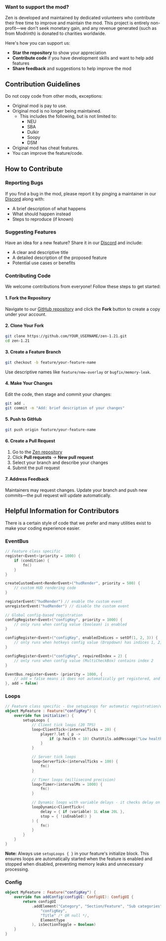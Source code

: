 ### Want to support the mod?

Zen is developed and maintained by dedicated volunteers who contribute their free time to improve and maintain the mod. This project is entirely non-profit—we don't seek monetary gain, and any revenue generated (such as from Modrinth) is donated to charities worldwide.

Here's how you can support us:
- **Star the repository** to show your appreciation
- **Contribute code** if you have development skills and want to help add features
- **Share feedback** and suggestions to help improve the mod

## Contribution Guidelines

Do not copy code from other mods, exceptions:

- Original mod is pay to use.
- Original mod is no longer being maintained.
    - This includes the following, but is not limited to:
      - NEU
      - SBA
      - Dulkir
      - Soopy
      - DSM
- Original mod has cheat features.
- You can improve the feature/code.

## How to Contribute

### Reporting Bugs

If you find a bug in the mod, please report it by pinging a maintainer in our [Discord](https://discord.com/invite/KPmHQUC97G) along with:
- A brief description of what happens
- What should happen instead
- Steps to reproduce (if known)

### Suggesting Features

Have an idea for a new feature? Share it in our [Discord](https://discord.com/invite/KPmHQUC97G) and include:
- A clear and descriptive title
- A detailed description of the proposed feature
- Potential use cases or benefits

### Contributing Code

We welcome contributions from everyone! Follow these steps to get started:

#### 1. Fork the Repository
Navigate to our [GitHub repository](https://github.com/meowing-xyz/zen-1.21) and click the **Fork** button to create a copy under your account.

#### 2. Clone Your Fork
```bash
git clone https://github.com/YOUR_USERNAME/zen-1.21.git
cd zen-1.21
```

#### 3. Create a Feature Branch
```bash
git checkout -b feature/your-feature-name
```
Use descriptive names like `feature/new-overlay` or `bugfix/memory-leak`.

#### 4. Make Your Changes
Edit the code, then stage and commit your changes:
```bash
git add .
git commit -m "Add: brief description of your changes"
```

#### 5. Push to GitHub
```bash
git push origin feature/your-feature-name
```

#### 6. Create a Pull Request
1. Go to the [Zen repository](https://github.com/meowing-xyz/zen)
2. Click **Pull requests** → **New pull request**
3. Select your branch and describe your changes
4. Submit the pull request

#### 7. Address Feedback
Maintainers may request changes. Update your branch and push new commits—the pull request will update automatically.

## Helpful Information for Contributors

There is a certain style of code that we prefer and many utilities exist to make your coding experience easier.

### EventBus
```kotlin
// Feature class specific
register<Event>(priority = 1000) {
    if (condition) {
        fn()
    }
}

createCustomEvent<RenderEvent>("hudRender", priority = 500) {
    // custom HUD rendering code
}

registerEvent("hudRender") // enable the custom event
unregisterEvent("hudRender") // disable the custom event

// Global config-based registration
configRegister<Event>("configKey", priority = 1000) {
    // only runs when config value (boolean) is enabled
}

configRegister<Event>("configKey", enabledIndices = setOf(1, 2, 3)) {
    // only runs when hotkeys config value (Dropdown) has indices 1, 2, or 3 selected
}

configRegister<Event>("configKey", requiredIndex = 2) {
    // only runs when config value (MultiCheckBox) contains index 2
}

EventBus.register<Event> (priority = 1000, {
    // add = false means it does not automatically get registered, and you have to register/unregister
}, add = false)
```

### Loops
```kotlin
// Feature class specific - Use setupLoops for automatic registration/unregistration
object MyFeature : Feature("configKey") {
    override fun initialize() {
        setupLoops {
            // Client tick loops (20 TPS)
            loop<ClientTick>(intervalTicks = 20) {
                player?.let { p ->
                    if (p.health < 10) ChatUtils.addMessage("Low health!")
                }
            }

            // Server tick loops
            loop<ServerTick>(intervalTicks = 100) { 
                fn()
            }

            // Timer loops (millisecond precision)
            loop<Timer>(intervalMs = 1000) {
                fn()
            }

            // Dynamic loops with variable delays - it checks delay on every loop
            loopDynamic<ClientTick>(
                delay = { if (variable) 1L else 20L },
                stop = { !isEnabled() }
            ) {
                fn()
            }
        }
    }
}
```
**Note:** Always use `setupLoops { }` in your feature's initialize block. This ensures loops are automatically started when the feature is enabled and stopped when disabled, preventing memory leaks and unnecessary processing.
### Config
```kotlin
object MyFeature : Feature("configKey") {
    override fun addConfig(configUI: ConfigUI): ConfigUI {
        return configUI
            .addElement("Category", "Section/Feature", "Sub categories" /* OR null */, ConfigElement(
                "configKey",
                "Title" /* OR null */,
                ElementType
            ), isSectionToggle = Boolean)
    }
}
```